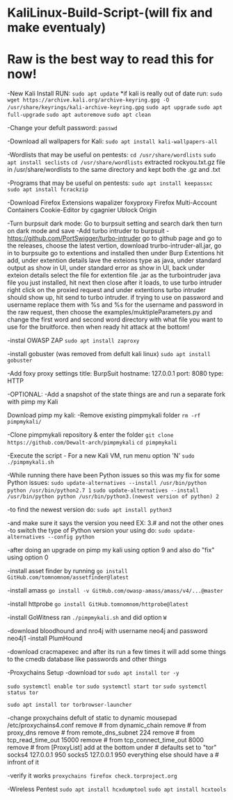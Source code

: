 # KaliLinux-Build-Script-(will fix and make eventualy)
# Raw is the best way to read this for now!

-New Kali Install RUN:
``` sudo apt update ```
*if kali is really out of date run: ``` sudo wget https://archive.kali.org/archive-keyring.gpg -O /usr/share/keyrings/kali-archive-keyring.gpg ```
``` sudo apt upgrade ```
``` sudo apt full-upgrade ```
``` sudo apt autoremove ```
``` sudo apt clean ```

-Change your defult password:
``` passwd ```

-Download all wallpapers for Kali:
``` sudo apt install kali-wallpapers-all ```

-Wordlists that may be useful on pentests:
``` cd /usr/share/wordlists ```
``` sudo apt install seclists ```
``` cd /usr/share/wordlists ```
extracted rockyou.txt.gz file in /usr/share/wordlists to the same directory and kept both the .gz and .txt 

-Programs that may be useful on pentests:
``` sudo apt install keepassxc ```
``` sudo apt install fcrackzip ```

-Download Firefox Extensions
wapalizer
foxyproxy
Firefox Multi-Account Containers
Cookie-Editor         by cgagnier
Ublock Origin 

-Turn burpsuit dark mode:
Go to burpsuit setting and search dark then turn on dark mode and save
-Add turbo intruder to burpsuit - https://github.com/PortSwigger/turbo-intruder
go to github page and go to the releases, choose the latest vertion, download trurbo-intruder-all.jar, go in to burpsuite go to extentions and installed then under Burp Extentions hit add, under extention details lave the exteions type as java, under standard output as show in UI, under standard error as show in UI, back under exteion details select the file for extention file .jar as the turbointruder java file you just installed, hit next then close after it loads, to use turbo intruder right click on the proxied request and under extentions turbo intruder should show up, hit send to turbo intruder. 
if trying to use on password and username replace them with %s and %s for the username and password in the raw request, then choose the examples/muktipleParameters.py and change the first word and second word directory with what file you want to use for the bruitforce. then when ready hit attack at the bottom!

-instal OWASP ZAP
``` sudo apt install zaproxy ```

-install gobuster (was removed from defult kali linux)
``` sudo apt install gobuster ```

-Add foxy proxy settings
title: BurpSuit
hostname: 127.0.0.1
port: 8080
type: HTTP

-OPTIONAL:
-Add a snapshot of the state things are and run a separate fork with pimp my Kali

Download pimp my kali:
-Remove existing pimpmykali folder
``` rm -rf pimpmykali/ ```

-Clone pimpmykali repository & enter the folder
``` git clone https://github.com/Dewalt-arch/pimpmykali ```
``` cd pimpmykali ```

-Execute the script - For a new Kali VM, run menu option 'N'
``` sudo ./pimpmykali.sh ```


-While running there have been Python issues so this was my fix for some Python issues:
``` sudo update-alternatives --install /usr/bin/python python /usr/bin/python2.7 1 ```
``` sudo update-alternatives --install /usr/bin/python python /usr/bin/python3.(newest version of python) 2 ```

-to find the newest version do:
``` sudo apt install python3 ```

-and make sure it says the version you need EX: 3.# and not the other ones
-to switch the type of Python version your using do:
``` sudo update-alternatives --config python ```


-after doing an upgrade on pimp my kali using option 9 and also do "fix" using option 0 

-install asset finder by running 
``` go install GitHub.com/tomnomnom/assetfinder@latest ```

-install amass 
``` go install -v GitHub.com/owasp-amass/amass/v4/...@master ```

-install httprobe 
``` go install GitHub.tomnomnom/httprobe@latest ```

-install GoWitness 
ran ``` ./pimpmykali.sh ``` and did option ``` W ```

-download bloodhound and nro4j with username neo4j and password neo4j1
-install PlumHound 

-download cracmapexec and after its run a few times it will add some things to the cmedb database like passwords and other things




-Proxychains Setup
-download tor 
``` sudo apt install tor -y ```

``` sudo systemctl enable tor ```
``` sudo systemctl start tor ```
``` sudo systemctl status tor ```

``` sudo apt install tor torbrowser-launcher ```

-change proxychains defult of static to dynamic 
mousepad /etc/proxychains4.conf
  remove # from dynamic_chain
  remove # from proxy_dns
  remove # from remote_dns_subnet 224
  remove # from tcp_read_time_out 15000
  remove # from tcp_connect_time_out 8000
  remove # from [ProxyList]
  add at the bottom under # defaults set to "tor"
    socks4 127.0.0.1 950
    socks5 127.0.0.1 950
  everything else should have a # infront of it

-verify it works
``` proxychains firefox check.torproject.org ```



-Wireless Pentest
``` sudo apt install hcxdumptool ```
``` sudo apt install hcxtools ```



































































